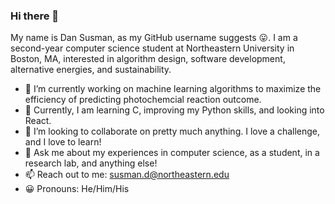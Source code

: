 ### Hi there 👋

My name is Dan Susman, as my GitHub username suggests 😛. I am a second-year computer science student at Northeastern University in Boston, MA, interested in algorithm design, software development, alternative energies, and sustainability.

- 🔭 I’m currently working on machine learning algorithms to maximize the efficiency of predicting photochemcial reaction outcome.
- 🌱 Currently, I am learning C, improving my Python skills, and looking into React.
- 👯 I’m looking to collaborate on pretty much anything. I love a challenge, and I love to learn!
- 💬 Ask me about my experiences in computer science, as a student, in a research lab, and anything else!
- 📫 Reach out to me: susman.d@northeastern.edu
- 😀 Pronouns: He/Him/His
